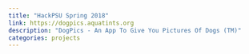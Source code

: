 ```yaml
---
title: "HackPSU Spring 2018"
link: https://dogpics.aquatints.org
description: "DogPics - An App To Give You Pictures Of Dogs (TM)"
categories: projects
---
```

